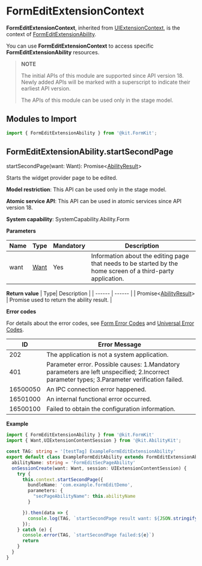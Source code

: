 # FormEditExtensionContext

**FormEditExtensionContext**, inherited from [UIExtensionContext](../apis-ability-kit/js-apis-inner-application-uiExtensionContext.md), is the context of [FormEditExtensionAbility](./js-apis-app-form-formEditExtensionAbility.md).

You can use **FormEditExtensionContext** to access specific **FormEditExtensionAbility** resources.

> **NOTE**
>
> The initial APIs of this module are supported since API version 18. Newly added APIs will be marked with a superscript to indicate their earliest API version.
>
> The APIs of this module can be used only in the stage model.

## Modules to Import
```ts
import { FormEditExtensionAbility } from '@kit.FormKit';
```
## FormEditExtensionAbility.startSecondPage

startSecondPage(want: Want): Promise<[AbilityResult](../apis-ability-kit/js-apis-inner-ability-abilityResult.md)>

Starts the widget provider page to be edited.

**Model restriction**: This API can be used only in the stage model.

**Atomic service API**: This API can be used in atomic services since API version 18.

**System capability**: SystemCapability.Ability.Form

**Parameters**

  | Name| Type   | Mandatory| Description                                  |
  | ------ | ------ | ---- | ------------------------------------- |
  | want  |  [Want](../apis-ability-kit/js-apis-app-ability-want.md)  | Yes  | Information about the editing page that needs to be started by the home screen of a third-party application.|

**Return value** 
  | Type| Description   | 
  | ------ | ------ |
  | Promise<[AbilityResult](../apis-ability-kit/js-apis-inner-ability-abilityResult.md)>  |  Promise used to return the ability result. | 

**Error codes**

For details about the error codes, see [Form Error Codes](errorcode-form.md) and [Universal Error Codes](../errorcode-universal.md).

| ID| Error Message                                                    |
| -------- | ------------------------------------------------------------ |
| 202      | The application is not a system application.                 |
| 401 | Parameter error. Possible causes: 1.Mandatory parameters are left unspecified; 2.Incorrect parameter types; 3.Parameter verification failed. |
| 16500050 | An IPC connection error happened.                            |
| 16501000 | An internal functional error occurred.                       |
| 16500100 | Failed to obtain the configuration information.                        |

**Example**

```ts
import { FormEditExtensionAbility } from '@kit.FormKit'
import { Want,UIExtensionContentSession } from '@kit.AbilityKit';

const TAG: string = '[testTag] ExampleFormEditExtensionAbility'
export default class ExampleFormEditAbility extends FormEditExtensionAbility {
  abilityName: string = 'FormEditSecPageAbility'
  onSessionCreate(want: Want, session: UIExtensionContentSession) {
    try {
      this.context.startSecondPage({
        bundleName: 'com.example.formEditDemo',
        parameters: {
          "secPageAbilityName": this.abilityName
        }

      }).then(data => {
        console.log(TAG, `startSecondPage result want: ${JSON.stringify(data)}`)
      });
    } catch (e) {
      console.error(TAG, `startSecondPage failed:${e}`)
      return
    }
  }
}

```
